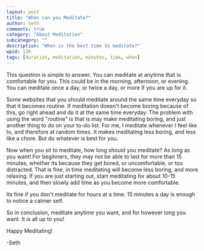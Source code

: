 ```yaml
---
layout: post
title: "When can you Meditate?"
author: Seth
comments: true
category: "About Meditation"
subcategory: ""
description: "When is the best time to meditate?"
wpid: 138
tags: [duration, meditation, minutes, time, when]
---
```


This question is simple to answer. You can meditate at anytime that is comfortable for you. This could be in the morning, afternoon, or evening. You can meditate once a day, or twice a day, or more if you are up for it.

Some websites that you should meditate around the same time everyday so that it becomes routine. If meditation doesn't become boring because of this, go right ahead and do it at the same time everyday. The problem with using the word "routine" is that is may make meditating boring, and just another thing to do on your to-do list. For me, I meditate whenever I feel like to, and therefore at random times. It makes meditating less boring, and less like a chore. But do whatever is best for you.

Now when you sit to meditate, how long should you meditate? As long as you want! For beginners, they may not be able to last for more than 15 minutes, whether its because they get bored, or uncomfortable, or too distracted. That is fine, in time meditating will become less boring, and more relaxing. If you are just starting out, start meditating for about 10-15 minutes, and then slowly add time as you become more comfortable.

Its fine if you don't meditate for hours at a time. 15 minutes a day is enough to notice a calmer self.

So in conclusion, meditate anytime you want, and for however long you want. It is all up to you!

Happy Meditating!

-Seth
